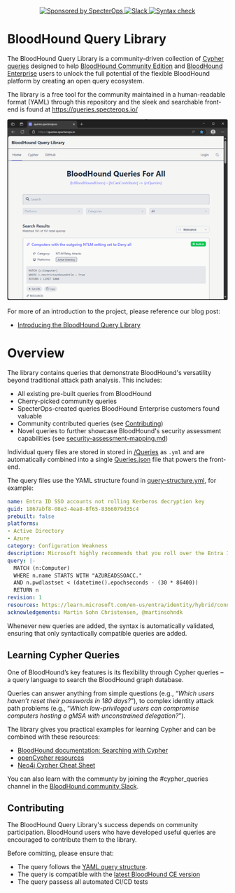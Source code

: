 <p align="center">
    <a href="https://github.com/SpecterOps/BloodHoundQueryLibrary">
        <img src="https://img.shields.io/endpoint?url=https%3A%2F%2Fraw.githubusercontent.com%2Fspecterops%2F.github%2Fmain%2Fconfig%2Fshield.json"
        alt="Sponsored by SpecterOps"/>
    </a>
    <a href="https://ghst.ly/BHSlack">
        <img src="https://img.shields.io/badge/Slack-%23cypher_queries-blueviolet?logo=slack" 
        alt="Slack"/>
    </a>
    <a href="https://github.com/SpecterOps/BloodHoundQueryLibrary/actions">
        <img src="https://github.com/SpecterOps/BloodHoundQueryLibrary/actions/workflows/syntax.yml/badge.svg"
        alt="Syntax check"/>
    </a>
</p>


# BloodHound Query Library 

The BloodHound Query Library is a community-driven collection of [Cypher queries](https://support.bloodhoundenterprise.io/hc/en-us/articles/16721164740251) designed to help [BloodHound Community Edition](https://github.com/SpecterOps/BloodHound) and [BloodHound Enterprise](https://specterops.io/bloodhound-overview/) users to unlock the full potential of the flexible BloodHound platform by creating an open query ecosystem.

The library is a free tool for the community maintained in a human-readable format (YAML) through this repository and the sleek and searchable front-end is found at https://queries.specterops.io/

![BloodHound Query Library frontend screenshot](queries.specterops.io.png)

For more of an introduction to the project, please reference our blog post:

- [Introducing the BloodHound Query Library](https://posts.specterops.io/....)

# Overview

The library contains queries that demonstrate BloodHound's versatility beyond traditional attack path analysis. This includes:
- All existing pre-built queries from BloodHound
- Cherry-picked community queries
- SpecterOps-created queries BloodHound Enterprise customers found valuable
- Community contributed queries (see [Contributing](#contributing))
- Novel queries to further showcase BloodHound's security assessment capabilities (see [security-assessment-mapping.md](/docs/security-assessment-mapping.md))

Individual query files are stored in stored in [/Queries](/Queries/) as `.yml` and are automatically combined into a single  [Queries.json](/Queries.json) file that powers the front-end.

The query files use the YAML structure found in [query-structure.yml](/docs/query-structure.yml), for example:

```yaml
name: Entra ID SSO accounts not rolling Kerberos decryption key
guid: 1867abf8-08e3-4ea8-8f65-8366079d35c4
prebuilt: false
platforms: 
- Active Directory
- Azure
category: Configuration Weakness
description: Microsoft highly recommends that you roll over the Entra ID SSO Kerberos decryption key at least every 30 days.
query: |-
  MATCH (n:Computer)
  WHERE n.name STARTS WITH "AZUREADSSOACC."
  AND n.pwdlastset < (datetime().epochseconds - (30 * 86400))
  RETURN n
revision: 1
resources: https://learn.microsoft.com/en-us/entra/identity/hybrid/connect/how-to-connect-sso-faq#how-can-i-roll-over-the-kerberos-decryption-key-of-the--azureadsso--computer-account-
acknowledgements: Martin Sohn Christensen, @martinsohndk
```

Whenever new queries are added, the syntax is automatically validated, ensuring that only syntactically compatible queries are added.

## Learning Cypher Queries
One of BloodHound’s key features is its flexibility through Cypher queries – a query language to search the BloodHound graph database.

Queries can answer anything from simple questions (e.g., “*Which users haven’t reset their passwords in 180 days?*”), to complex identity attack path problems (e.g., “*Which low-privileged users can compromise computers hosting a gMSA with unconstrained delegation?*”).

The library gives you practical examples for learning Cypher and can be combined with these resources:
- [BloodHound documentation: Searching with Cypher](https://support.bloodhoundenterprise.io/hc/en-us/articles/16721164740251)
- [openCypher resources](https://opencypher.org/resources/)
- [Neo4j Cypher Cheat Sheet](https://neo4j.com/docs/cypher-cheat-sheet/current/lists/)

You can also learn with the communty by joining the #cypher_queries channel in the [BloodHound community Slack](https://support.bloodhoundenterprise.io/hc/en-us/articles/16730536907547).

## Contributing

The BloodHound Query Library's success depends on community participation. BloodHound users who have developed useful queries are encouraged to contribute them to the library.

Before comitting, please ensure that:
- The query follows the [YAML query structure](docs/query-structure.yml).
- The query is compatible with the [latest BloodHound CE version](https://github.com/SpecterOps/BloodHound)
- The query passess all automated CI/CD tests